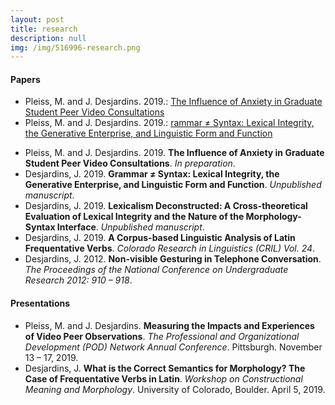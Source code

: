 ```yaml
---
layout: post
title: research
description: null
img: /img/516996-research.png
---
```


<!-- update research statement and current/past research page

***

<br/>

<a href="http://academictree.org/linguistics/tree.php?pid=766342">
<img class="col one right" src="/img/linguistree-snapshot.png" alt="My node on LinguisTree (© 2005-2018 The Academic Family Tree)" title="My node on LinguisTree (© 2005-2018 The Academic Family Tree)"/>
</a>

I'm fascinated by the complexity of human language, and my research is driven by a general curiosity about words, parts of words, the implicit rule systems that govern their various combinations, and how (and why) those combinations mean what they mean. Consequently, my research is primarily focused on **morphology**, **syntax**, **semantics**, and **their "interface"**, and I have explored each from a variety of perspectives, including language in interaction, frequency and grammaticalization, and formal theory (historically [Minimalism](http://en.wikipedia.org/wiki/Minimalist_program), but more recently within [construction](http://en.wikipedia.org/wiki/Construction_grammar)-based approaches), and I frequently utilize empirical, **corpus-based methods**. Please visit the link below for more information about my current and past research projects.

***
<sub></sub>
<h4><a href="http://jared-desjardins.github.io/research/current">Present and Past Research Projects</a></h4>
<sup></sup>

-->

<!-- same as (copied from) what is under current/past research -->

<h4>Papers</h4>
<ul>
<li><span>Pleiss, M. and J. Desjardins. 2019.</span>: <a href="{{ site.baseurl }}{{ post.url }}">The Influence of Anxiety in Graduate Student Peer Video Consultations</a></li>
<li><span>Pleiss, M. and J. Desjardins. 2019.</span>: <a href="http://www.researchgate.net/publication/335682229_Grammar_Syntax_Lexical_Integrity_the_Generative_Enterprise_and_Linguistic_Form_and_Function">rammar ≠ Syntax: Lexical Integrity, the Generative Enterprise, and Linguistic Form and Function</a></li>
</ul>

* Pleiss, M. and J. Desjardins. 2019. **The Influence of Anxiety in Graduate Student Peer Video Consultations**. _In preparation_.
* Desjardins, J. 2019. **Grammar ≠ Syntax: Lexical Integrity, the Generative Enterprise, and Linguistic Form and Function**. _Unpublished manuscript_.
* Desjardins, J. 2019. **Lexicalism Deconstructed: A Cross-theoretical Evaluation of Lexical Integrity and the Nature of the Morphology-Syntax Interface**. _Unpublished manuscript_.
* Desjardins, J. 2019. **A Corpus-based Linguistic Analysis of Latin Frequentative Verbs**. _Colorado Research in Linguistics (CRIL) Vol. 24_.
* Desjardins, J. 2012. **Non-visible Gesturing in Telephone Conversation**. _The Proceedings of the National Conference on Undergraduate Research 2012: 910 – 918_.

<h4>Presentations</h4>

* Pleiss, M. and J. Desjardins. **Measuring the Impacts and Experiences of Video Peer Observations**. _The Professional and Organizational Development (POD) Network Annual Conference_. Pittsburgh. November 13 – 17, 2019.
* Desjardins, J. **What is the Correct Semantics for Morphology? The Case of Frequentative Verbs in Latin**. _Workshop on Constructional Meaning and Morphology_. University of Colorado, Boulder. April 5, 2019.

<!--

***

<sub></sub>
<h4><a href="http://www.researchgate.net/publication/333614556_A_Corpus-based_Linguistic_Analysis_of_Latin_Frequentative_Verbs">A Corpus-based Linguistic Analysis of Latin Frequentative Verbs</a></h4>
<sup>2019 | <a href="http://scholar.colorado.edu/cril/vol24/iss1/">Colorado Research in Linguistics (CRIL) Vol. 24</a></sup>

***

<sub></sub>
<h4><a href="http://www.researchgate.net/publication/335682229_Grammar_Syntax_Lexical_Integrity_the_Generative_Enterprise_and_Linguistic_Form_and_Function">Grammar ≠ Syntax: Lexical Integrity, the Generative Enterprise, and Linguistic Form and Function</a></h4>
<sup>2019 - present | Preprint</sup>

***
<sub></sub>
<h4><a href="http://www.researchgate.net/publication/332974827_Lexicalism_Deconstructed_A_Cross-theoretical_Evaluation_of_Lexical_Integrity_and_the_Nature_of_the_Morphology-Syntax_Interface">Lexicalism Deconstructed: A Cross-theoretical Evaluation of Lexical Integrity and the Nature of the Morphology-Syntax Interface</a></h4>
<sup>2019 - present | Preprint</sup>

***
<sub></sub>
<h4>Exploring Object Control in English Caused Motion and Infinitival Control Constructions</h4>
<sup>2017 - present | In preparation</sup>

***
<sub></sub>
<h4><a href="http://www.researchgate.net/publication/328773017_A_Cross-theoretical_and_Cross-linguistic_Survey_of_Lexical_Integrity_and_the_Morphology-Syntax_Interface">A Cross-theoretical and Cross-linguistic Survey of Lexical Integrity and the Morphology-Syntax Interface</a></h4>
<sup>2016 - 2018 (rev. 05/2019) | Doctoral Synthesis Examination</sup>

***
<sub></sub>
<h4><a href="http://www.ncurproceedings.org/ojs/index.php/NCUR2012/article/view/181/128">Non-visible Gesturing in Telephone Conversation</a></h4>
<sup>2012 | Proceedings of the National Conference on Undergraduate Research</sup>
-->
